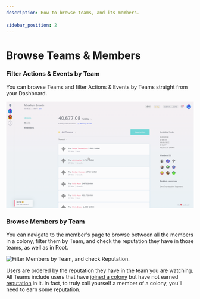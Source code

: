 ```yaml
---
description: How to browse teams, and its members.

sidebar_position: 2
---
```


# Browse Teams & Members

### Filter Actions & Events by Team

You can browse Teams and filter Actions & Events by Teams straight from your Dashboard.

![Filter Actions & Events by Team](../assets/BrowseTeams.gif)

### Browse Members by Team

You can navigate to the member's page to browse between all the members in a colony, filter them by Team, and check the reputation they have in those teams, as well as in Root.

![Filter Members by Team, and check Reputation.](../assets/BrowseMembers.gif)

Users are ordered by the reputation they have in the team you are watching. All Teams include users that have [joined a colony](../join-a-colony.md) but have not earned [reputation](../reputation/) in it. In fact, to truly call yourself a member of a colony, you'll need to earn some reputation.
